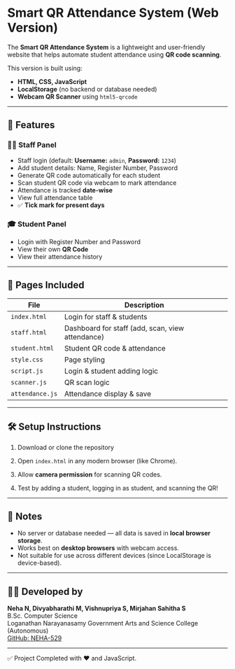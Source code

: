 # Smart QR Attendance System (Web Version)

The **Smart QR Attendance System** is a lightweight and user-friendly website that helps automate student attendance using **QR code scanning**.

This version is built using:
- **HTML, CSS, JavaScript**
- **LocalStorage** (no backend or database needed)
- **Webcam QR Scanner** using `html5-qrcode`

---

## 🔐 Features

### 👨‍🏫 Staff Panel
- Staff login (default: **Username:** `admin`, **Password:** `1234`)
- Add student details: Name, Register Number, Password
- Generate QR code automatically for each student
- Scan student QR code via webcam to mark attendance
- Attendance is tracked **date-wise**
- View full attendance table
- ✅ **Tick mark for present days**

### 🎓 Student Panel
- Login with Register Number and Password
- View their own **QR Code**
- View their attendance history

---

## 📁 Pages Included

| File | Description |
|------|-------------|
| `index.html` | Login for staff & students |
| `staff.html` | Dashboard for staff (add, scan, view attendance) |
| `student.html` | Student QR code & attendance |
| `style.css` | Page styling |
| `script.js` | Login & student adding logic |
| `scanner.js` | QR scan logic |
| `attendance.js` | Attendance display & save |

---

## 🛠 Setup Instructions

1. Download or clone the repository

2.  Open `index.html` in any modern browser (like Chrome).

3. Allow **camera permission** for scanning QR codes.

4. Test by adding a student, logging in as student, and scanning the QR!

---

## 🚫 Notes

- No server or database needed — all data is saved in **local browser storage**.
- Works best on **desktop browsers** with webcam access.
- Not suitable for use across different devices (since LocalStorage is device-based).

---

## 👩‍💻 Developed by
**Neha N, Divyabharathi M, Vishnupriya S, Mirjahan Sahitha S**  
B.Sc. Computer Science  
Loganathan Narayanasamy Government Arts and Science College (Autonomous)  
[GitHub: NEHA-529](https://github.com/NEHA-529)

---

✅ Project Completed with ❤️ and JavaScript.
